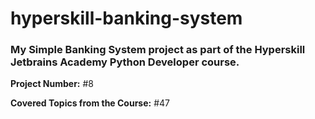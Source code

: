 # hyperskill-banking-system
### My Simple Banking System project as part of the Hyperskill Jetbrains Academy Python Developer course.

**Project Number:** #8

**Covered Topics from the Course:** #47
